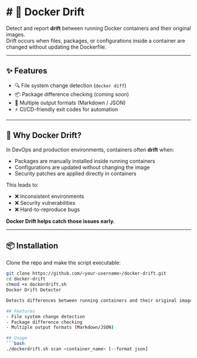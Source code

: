 # # 🐳 Docker Drift

Detect and report **drift** between running Docker containers and their original images.  
Drift occurs when files, packages, or configurations inside a container are changed without updating the Dockerfile.

---

## ✨ Features
- 🔍 File system change detection (`docker diff`)
- 📦 Package difference checking (coming soon)
- 📑 Multiple output formats (Markdown / JSON)
- ⚡ CI/CD-friendly exit codes for automation

---

## 🚀 Why Docker Drift?
In DevOps and production environments, containers often **drift** when:
- Packages are manually installed inside running containers  
- Configurations are updated without changing the image  
- Security patches are applied directly in containers  

This leads to:
- ❌ Inconsistent environments  
- ❌ Security vulnerabilities  
- ❌ Hard-to-reproduce bugs  

**Docker Drift helps catch those issues early.**

---

## 📦 Installation
Clone the repo and make the script executable:
```bash
git clone https://github.com/<your-username>/docker-drift.git
cd docker-drift
chmod +x dockerdrift.sh
Docker Drift Detector

Detects differences between running containers and their original images.

## Features
- File system change detection
- Package difference checking
- Multiple output formats (Markdown/JSON)

## Usage
```bash
./dockerdrift.sh scan <container_name> [--format json]
